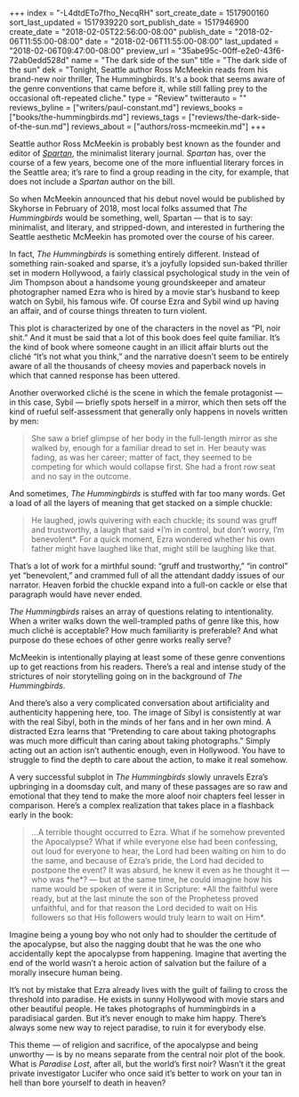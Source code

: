 +++
index = "-L4dtdETo7fho_NecqRH"
sort_create_date = 1517900160
sort_last_updated = 1517939220
sort_publish_date = 1517946900
create_date = "2018-02-05T22:56:00-08:00"
publish_date = "2018-02-06T11:55:00-08:00"
date = "2018-02-06T11:55:00-08:00"
last_updated = "2018-02-06T09:47:00-08:00"
preview_url = "35abe95c-00ff-e2e0-43f6-72ab0edd528d"
name = "The dark side of the sun"
title = "The dark side of the sun"
dek = "Tonight, Seattle author Ross McMeekin reads from his brand-new noir thriller, The Hummingbirds. It's a book that seems aware of the genre conventions that came before it, while still falling prey to the occasional oft-repeated cliche."
type = "Review"
twitterauto = ""
reviews_byline = ["writers/paul-constant.md"]
reviews_books = ["books/the-hummingbirds.md"]
reviews_tags = ["reviews/the-dark-side-of-the-sun.md"]
reviews_about = ["authors/ross-mcmeekin.md"]
+++

Seattle author Ross McMeekin is probably best known as the founder and editor of [*Spartan*](https://spartanlit.com/), the minimalist literary journal. *Spartan* has, over the course of a few years, become one of the more influential literary forces in the Seattle area; it’s rare to find a group reading in the city, for example, that does not include a *Spartan* author on the bill.

So when McMeekin announced that his debut novel would be published by Skyhorse in February of 2018, most local folks assumed that *The Hummingbirds* would be something, well, Spartan — that is to say: minimalist, and literary, and stripped-down, and interested in furthering the Seattle aesthetic McMeekin has promoted over the course of his career.

In fact, *The Hummingbirds* is something entirely different. Instead of something rain-soaked  and sparse, it’s a joyfully lopsided sun-baked thriller set in modern Hollywood, a fairly classical psychological study in the vein of Jim Thompson about a handsome young groundskeeper and amateur photographer named Ezra who is hired by a movie star’s husband to keep watch on Sybil, his famous wife. Of course Ezra and Sybil wind up having an affair, and of course things threaten to turn violent. 

This plot is characterized by one of the characters in the novel as “PI, noir shit.” And it must be said that a lot of this book does feel quite familiar. It’s the kind of book where someone caught in an illicit affair blurts out the cliché “It’s not what you think,” and the narrative doesn’t seem to be entirely aware of all the thousands of cheesy movies and paperback novels in which that canned response has been uttered.

Another overworked cliché is the scene in which the female protagonist — in this case, Sybil — briefly spots herself in a mirror, which then sets off the kind of rueful self-assessment that generally only happens in novels written by men:

<blockquote>She saw a brief glimpse of her body in the full-length mirror as she walked by, enough for a familiar dread to set in. Her beauty was fading, as was her career; matter of fact, they seemed to be competing for which would collapse first. She had a front row seat and no say in the outcome.</blockquote>

And sometimes, *The Hummingbirds* is stuffed with far too many words. Get a load of all the layers of meaning that get stacked on a simple chuckle:

<blockquote>He laughed, jowls quivering with each chuckle; its sound was gruff and trustworthy, a laugh that said *I’m in control, but don’t worry, I’m benevolent*. For a quick moment, Ezra wondered whether his own father might have laughed like that, might still be laughing like that.</blockquote>

That’s a lot of work for a mirthful sound: “gruff and trustworthy,” “in control” yet “benevolent,” and crammed full of all the attendant daddy issues of our narrator. Heaven forbid the chuckle expand into a full-on cackle or else that paragraph would have never ended.

*The Hummingbirds* raises an array of questions relating to intentionality. When a writer walks down the well-trampled paths of genre like this, how much cliché is acceptable? How much familiarity is preferable? And what purpose do these echoes of other genre works really serve?

McMeekin is intentionally playing at least some of these genre conventions up to get reactions from his readers. There’s a real and intense study of the strictures of noir storytelling going on in the background of *The Hummingbirds*. 

And there’s also a very complicated conversation about artificiality and authenticity happening here, too. The image of Sibyl is consistently at war with the real Sibyl, both in the minds of her fans and in her own mind. A distracted Ezra learns that “Pretending to care about taking photographs was much more difficult than caring about taking photographs.” Simply acting out an action isn’t authentic enough, even in Hollywood. You have to struggle to find the depth to care about the action, to make it real somehow.

A very successful subplot in *The Hummingbirds* slowly unravels Ezra’s upbringing in a doomsday cult, and many of these passages are so raw and emotional that they tend to make the more aloof noir chapters feel lesser in comparison. Here’s a complex realization that takes place in a flashback early in the book:

<blockquote>…A terrible thought occurred to Ezra. What if he somehow prevented the Apocalypse? What if while everyone else had been confessing, out loud for everyone to hear, the Lord had been waiting on him to do the same, and because of Ezra’s pride, the Lord had decided to postpone the event? It was absurd, he knew it even as he thought it — who was *he*? — but at the same time, he could imagine how his name would be spoken of were it in Scripture: *All the faithful were ready, but at the last minute the son of the Prophetess proved unfaithful, and for that reason the Lord decided to wait on His followers so that His followers would truly learn to wait on Him*.</blockquote>

Imagine being a young boy who not only had to shoulder the certitude of the apocalypse, but also the nagging doubt that he was the one who accidentally kept the apocalypse from happening. Imagine that averting the end of the world wasn’t a heroic action of salvation but the failure of a morally insecure human being.

It’s not by mistake that Ezra already lives with the guilt of failing to cross the threshold into paradise. He exists in sunny Hollywood with movie stars and other beautiful people. He takes photographs of hummingbirds in a paradisiacal garden. But it’s never enough to make him happy. There’s always some new way to reject paradise, to ruin it for everybody else.

This theme — of religion and sacrifice, of the apocalypse and being unworthy — is by no means separate from the central noir plot of the book. What is *Paradise Lost*, after all, but the world’s first noir? Wasn’t it the great private investigator Lucifer who once said it’s better to work on your tan in hell than bore yourself to death in heaven?